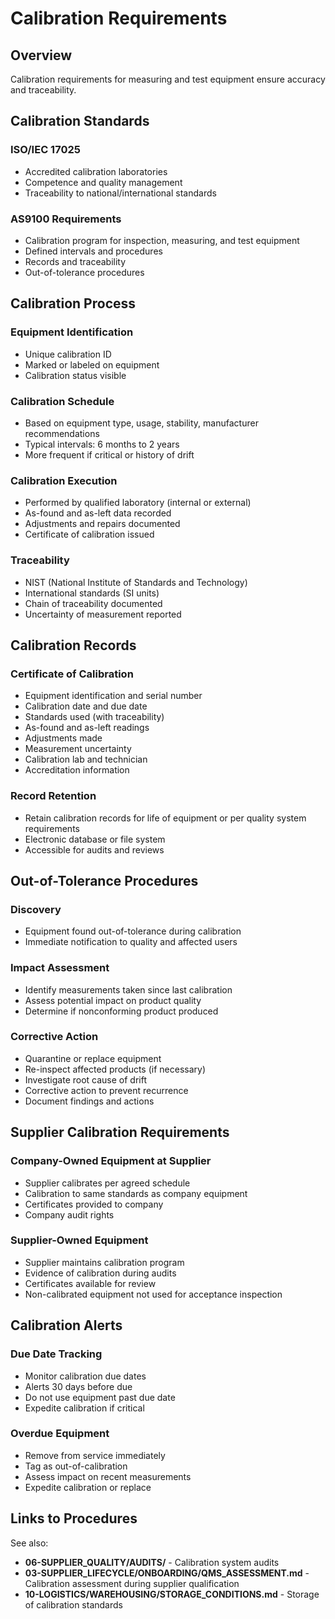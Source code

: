 # Calibration Requirements

## Overview

Calibration requirements for measuring and test equipment ensure accuracy and traceability.

## Calibration Standards

### ISO/IEC 17025
- Accredited calibration laboratories
- Competence and quality management
- Traceability to national/international standards

### AS9100 Requirements
- Calibration program for inspection, measuring, and test equipment
- Defined intervals and procedures
- Records and traceability
- Out-of-tolerance procedures

## Calibration Process

### Equipment Identification
- Unique calibration ID
- Marked or labeled on equipment
- Calibration status visible

### Calibration Schedule
- Based on equipment type, usage, stability, manufacturer recommendations
- Typical intervals: 6 months to 2 years
- More frequent if critical or history of drift

### Calibration Execution
- Performed by qualified laboratory (internal or external)
- As-found and as-left data recorded
- Adjustments and repairs documented
- Certificate of calibration issued

### Traceability
- NIST (National Institute of Standards and Technology)
- International standards (SI units)
- Chain of traceability documented
- Uncertainty of measurement reported

## Calibration Records

### Certificate of Calibration
- Equipment identification and serial number
- Calibration date and due date
- Standards used (with traceability)
- As-found and as-left readings
- Adjustments made
- Measurement uncertainty
- Calibration lab and technician
- Accreditation information

### Record Retention
- Retain calibration records for life of equipment or per quality system requirements
- Electronic database or file system
- Accessible for audits and reviews

## Out-of-Tolerance Procedures

### Discovery
- Equipment found out-of-tolerance during calibration
- Immediate notification to quality and affected users

### Impact Assessment
- Identify measurements taken since last calibration
- Assess potential impact on product quality
- Determine if nonconforming product produced

### Corrective Action
- Quarantine or replace equipment
- Re-inspect affected products (if necessary)
- Investigate root cause of drift
- Corrective action to prevent recurrence
- Document findings and actions

## Supplier Calibration Requirements

### Company-Owned Equipment at Supplier
- Supplier calibrates per agreed schedule
- Calibration to same standards as company equipment
- Certificates provided to company
- Company audit rights

### Supplier-Owned Equipment
- Supplier maintains calibration program
- Evidence of calibration during audits
- Certificates available for review
- Non-calibrated equipment not used for acceptance inspection

## Calibration Alerts

### Due Date Tracking
- Monitor calibration due dates
- Alerts 30 days before due
- Do not use equipment past due date
- Expedite calibration if critical

### Overdue Equipment
- Remove from service immediately
- Tag as out-of-calibration
- Assess impact on recent measurements
- Expedite calibration or replace

## Links to Procedures

See also:
- **06-SUPPLIER_QUALITY/AUDITS/** - Calibration system audits
- **03-SUPPLIER_LIFECYCLE/ONBOARDING/QMS_ASSESSMENT.md** - Calibration assessment during supplier qualification
- **10-LOGISTICS/WAREHOUSING/STORAGE_CONDITIONS.md** - Storage of calibration standards
